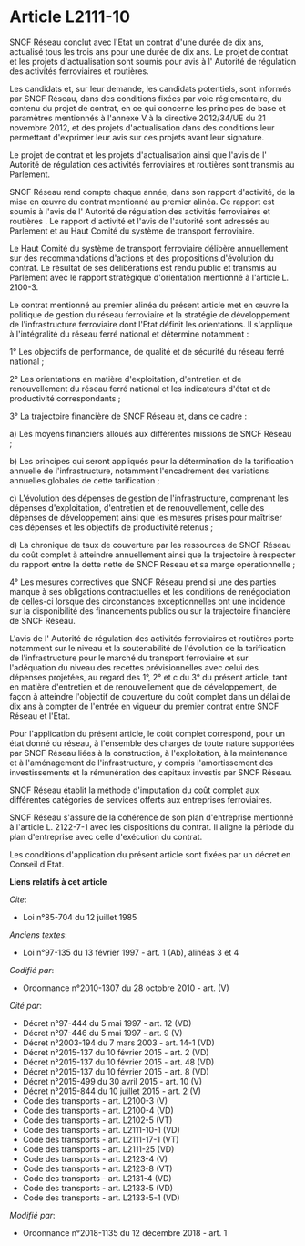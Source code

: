 # Article L2111-10

SNCF Réseau conclut avec l'Etat un contrat d'une durée de dix ans, actualisé tous les trois ans pour une durée de dix ans. Le
projet de contrat et les projets d'actualisation sont soumis pour avis à l' Autorité de régulation des activités ferroviaires
et routières.

Les candidats et, sur leur demande, les candidats potentiels, sont informés par SNCF Réseau, dans des conditions fixées par
voie réglementaire, du contenu du projet de contrat, en ce qui concerne les principes de base et paramètres mentionnés à
l'annexe V à la directive 2012/34/UE du 21 novembre 2012, et des projets d'actualisation dans des conditions leur permettant
d'exprimer leur avis sur ces projets avant leur signature.

Le projet de contrat et les projets d'actualisation ainsi que l'avis de l' Autorité de régulation des activités ferroviaires
et routières sont transmis au Parlement.

SNCF Réseau rend compte chaque année, dans son rapport d'activité, de la mise en œuvre du contrat mentionné au premier
alinéa. Ce rapport est soumis à l'avis de l' Autorité de régulation des activités ferroviaires et routières . Le rapport
d'activité et l'avis de l'autorité sont adressés au Parlement et au Haut Comité du système de transport ferroviaire.

Le Haut Comité du système de transport ferroviaire délibère annuellement sur des recommandations d'actions et des
propositions d'évolution du contrat. Le résultat de ses délibérations est rendu public et transmis au Parlement avec le
rapport stratégique d'orientation mentionné à l'article L. 2100-3.

Le contrat mentionné au premier alinéa du présent article met en œuvre la politique de gestion du réseau ferroviaire et la
stratégie de développement de l'infrastructure ferroviaire dont l'Etat définit les orientations. Il s'applique à
l'intégralité du réseau ferré national et détermine notamment :

1° Les objectifs de performance, de qualité et de sécurité du réseau ferré national ;

2° Les orientations en matière d'exploitation, d'entretien et de renouvellement du réseau ferré national et les indicateurs
d'état et de productivité correspondants ;

3° La trajectoire financière de SNCF Réseau et, dans ce cadre :

a) Les moyens financiers alloués aux différentes missions de SNCF Réseau ;

b) Les principes qui seront appliqués pour la détermination de la tarification annuelle de l'infrastructure, notamment
l'encadrement des variations annuelles globales de cette tarification ;

c) L'évolution des dépenses de gestion de l'infrastructure, comprenant les dépenses d'exploitation, d'entretien et de
renouvellement, celle des dépenses de développement ainsi que les mesures prises pour maîtriser ces dépenses et les objectifs
de productivité retenus ;

d) La chronique de taux de couverture par les ressources de SNCF Réseau du coût complet à atteindre annuellement ainsi que la
trajectoire à respecter du rapport entre la dette nette de SNCF Réseau et sa marge opérationnelle ;

4° Les mesures correctives que SNCF Réseau prend si une des parties manque à ses obligations contractuelles et les conditions
de renégociation de celles-ci lorsque des circonstances exceptionnelles ont une incidence sur la disponibilité des
financements publics ou sur la trajectoire financière de SNCF Réseau.

L'avis de l' Autorité de régulation des activités ferroviaires et routières porte notamment sur le niveau et la soutenabilité
de l'évolution de la tarification de l'infrastructure pour le marché du transport ferroviaire et sur l'adéquation du niveau
des recettes prévisionnelles avec celui des dépenses projetées, au regard des 1°, 2° et c du 3° du présent article, tant en
matière d'entretien et de renouvellement que de développement, de façon à atteindre l'objectif de couverture du coût complet
dans un délai de dix ans à compter de l'entrée en vigueur du premier contrat entre SNCF Réseau et l'Etat.

Pour l'application du présent article, le coût complet correspond, pour un état donné du réseau, à l'ensemble des charges de
toute nature supportées par SNCF Réseau liées à la construction, à l'exploitation, à la maintenance et à l'aménagement de
l'infrastructure, y compris l'amortissement des investissements et la rémunération des capitaux investis par SNCF Réseau.

SNCF Réseau établit la méthode d'imputation du coût complet aux différentes catégories de services offerts aux entreprises
ferroviaires.

SNCF Réseau s'assure de la cohérence de son plan d'entreprise mentionné à l'article L. 2122-7-1 avec les dispositions du
contrat. Il aligne la période du plan d'entreprise avec celle d'exécution du contrat.

Les conditions d'application du présent article sont fixées par un décret en Conseil d'Etat.

**Liens relatifs à cet article**

_Cite_:

  - Loi n°85-704 du 12 juillet 1985

_Anciens textes_:

  - Loi n°97-135 du 13 février 1997 - art. 1 (Ab), alinéas 3 et 4

_Codifié par_:

  - Ordonnance n°2010-1307 du 28 octobre 2010 - art. (V)

_Cité par_:

  - Décret n°97-444 du 5 mai 1997 - art. 12 (VD)
  - Décret n°97-446 du 5 mai 1997 - art. 9 (V)
  - Décret n°2003-194 du 7 mars 2003 - art. 14-1 (VD)
  - Décret n°2015-137 du 10 février 2015 - art. 2 (VD)
  - Décret n°2015-137 du 10 février 2015 - art. 48 (VD)
  - Décret n°2015-137 du 10 février 2015 - art. 8 (VD)
  - Décret n°2015-499 du 30 avril 2015 - art. 10 (V)
  - Décret n°2015-844 du 10 juillet 2015 - art. 2 (V)
  - Code des transports - art. L2100-3 (V)
  - Code des transports - art. L2100-4 (VD)
  - Code des transports - art. L2102-5 (VT)
  - Code des transports - art. L2111-10-1 (VD)
  - Code des transports - art. L2111-17-1 (VT)
  - Code des transports - art. L2111-25 (VD)
  - Code des transports - art. L2123-4 (V)
  - Code des transports - art. L2123-8 (VT)
  - Code des transports - art. L2131-4 (VD)
  - Code des transports - art. L2133-5 (VD)
  - Code des transports - art. L2133-5-1 (VD)

_Modifié par_:

  - Ordonnance n°2018-1135 du 12 décembre 2018 - art. 1
